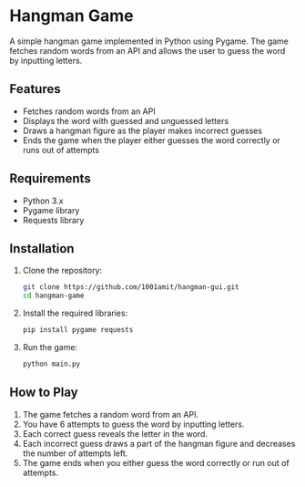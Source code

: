 # Hangman Game

A simple hangman game implemented in Python using Pygame. The game fetches random words from an API and allows the user to guess the word by inputting letters.

## Features

- Fetches random words from an API
- Displays the word with guessed and unguessed letters
- Draws a hangman figure as the player makes incorrect guesses
- Ends the game when the player either guesses the word correctly or runs out of attempts

## Requirements

- Python 3.x
- Pygame library
- Requests library

## Installation

1. Clone the repository:
    ```sh
    git clone https://github.com/1001amit/hangman-gui.git
    cd hangman-game
    ```

2. Install the required libraries:
    ```sh
    pip install pygame requests
    ```

3. Run the game:
    ```sh
    python main.py
    ```

## How to Play

1. The game fetches a random word from an API.
2. You have 6 attempts to guess the word by inputting letters.
3. Each correct guess reveals the letter in the word.
4. Each incorrect guess draws a part of the hangman figure and decreases the number of attempts left.
6. The game ends when you either guess the word correctly or run out of attempts.
